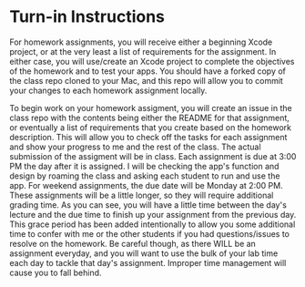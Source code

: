 # Turn-in Instructions

For homework assignments, you will receive either a beginning Xcode project, or at the very least a list of requirements for the assignment. In either case, you will use/create an Xcode project to complete the objectives of the homework and to test your apps. You should have a forked copy of the class repo cloned to your Mac, and this repo will allow you to commit your changes to each homework assignment locally.

To begin work on your homework assigment, you will create an issue in the class repo with the contents being either the README for that assignment, or eventually a list of requirements that you create based on the homework description. This will allow you to check off the tasks for each assignment and show your progress to me and the rest of the class. The actual submission of the assigment will be in class. Each assignment is due at 3:00 PM the day after it is assigned. I will be checking the app's function and design by roaming the class and asking each student to run and use the app. For weekend assignments, the due date will be Monday at 2:00 PM. These assignments will be a little longer, so they will require additional grading time. As you can see, you will have a little time between the day's lecture and the due time to finish up your assignment from the previous day. This grace period has been added intentionally to allow you some additional time to confer with me or the other students if you had questions/issues to resolve on the homework. Be careful though, as there WILL be an assignment everyday, and you will want to use the bulk of your lab time each day to tackle that day's assignment. Improper time management will cause you to fall behind.
